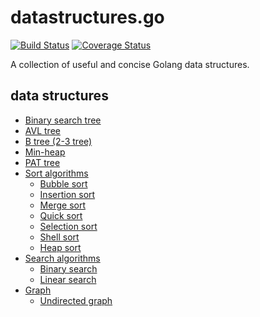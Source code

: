 # datastructures.go
[![Build Status](https://travis-ci.org/DavidCai1993/datastructures.go.svg?branch=master)](https://travis-ci.org/DavidCai1993/datastructures.go)
[![Coverage Status](https://coveralls.io/repos/github/DavidCai1993/datastructures.go/badge.svg?branch=master)](https://coveralls.io/github/DavidCai1993/datastructures.go?branch=master)

A collection of useful and concise Golang data structures.

## data structures

- [Binary search tree](https://github.com/DavidCai1993/datastructures.go/tree/master/binary-search-tree)
- [AVL tree](https://github.com/DavidCai1993/datastructures.go/tree/master/avl-tree)
- [B tree (2-3 tree)](https://github.com/DavidCai1993/datastructures.go/tree/master/b-tree)
- [Min-heap](https://github.com/DavidCai1993/datastructures.go/tree/master/min-heap)
- [PAT tree](https://github.com/DavidCai1993/datastructures.go/tree/master/pat-tree)
- [Sort algorithms](https://github.com/DavidCai1993/datastructures.go/tree/master/sort)
  - [Bubble sort](https://github.com/DavidCai1993/datastructures.go/tree/master/sort/bubble_sort.go)
  - [Insertion sort](https://github.com/DavidCai1993/datastructures.go/tree/master/sort/insertion_sort.go)
  - [Merge sort](https://github.com/DavidCai1993/datastructures.go/tree/master/sort/merge_sort.go)
  - [Quick sort](https://github.com/DavidCai1993/datastructures.go/tree/master/sort/quick_sort.go)
  - [Selection sort](https://github.com/DavidCai1993/datastructures.go/tree/master/sort/selection_sort.go)
  - [Shell sort](https://github.com/DavidCai1993/datastructures.go/tree/master/sort/shell_sort.go)
  - [Heap sort](https://github.com/DavidCai1993/datastructures.go/tree/master/sort/heap_sort.go)
- [Search algorithms](https://github.com/DavidCai1993/datastructures.go/tree/master/search)
  - [Binary search](https://github.com/DavidCai1993/datastructures.go/tree/master/search/binary_search.go)
  - [Linear search](https://github.com/DavidCai1993/datastructures.go/tree/master/search/linear_search.go)
- [Graph](https://github.com/DavidCai1993/datastructures.go/tree/master/graph)
  - [Undirected graph](https://github.com/DavidCai1993/datastructures.go/tree/master/graph/graph.go)
